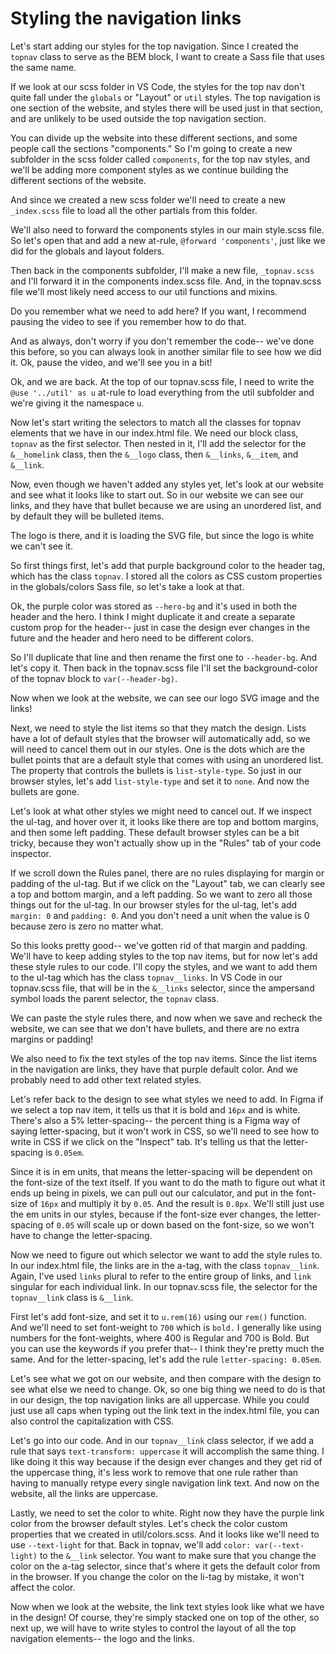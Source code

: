 # Styling the navigation links

Let's start adding our styles for the top navigation. Since I created the `topnav` class to serve as the BEM block, I want to create a Sass file that uses the same name.

If we look at our scss folder in VS Code, the styles for the top nav don't quite fall under the `globals` or "Layout" or `util` styles. The top navigation is one section of the website, and styles there will be used just in that section, and are unlikely to be used outside the top navigation section.

You can divide up the website into these different sections, and some people call the sections "components." So I'm going to create a new subfolder in the scss folder called `components`, for the top nav styles, and we'll be adding more component styles as we continue building the different sections of the website.

And since we created a new scss folder we'll need to create a new `_index.scss` file to load all the other partials from this folder.

We'll also need to forward the components styles in our main style.scss file. So let's open that and add a new at-rule, `@forward 'components'`, just like we did for the globals and layout folders.

Then back in the components subfolder, I'll make a new file, `_topnav.scss` and I'll forward it in the components index.scss file. And, in the topnav.scss file we'll most likely need access to our util functions and mixins.

Do you remember what we need to add here? If you want, I recommend pausing the video to see if you remember how to do that.

And as always, don't worry if you don't remember the code-- we've done this before, so you can always look in another similar file to see how we did it. Ok, pause the video, and we'll see you in a bit!

Ok, and we are back. At the top of our topnav.scss file, I need to write the `@use '../util' as u` at-rule to load everything from the util subfolder and we're giving it the namespace `u`.

Now let's start writing the selectors to match all the classes for topnav elements that we have in our index.html file. We need our block class, `topnav` as the first selector. Then nested in it, I'll add the selector for the `&__homelink` class, then the `&__logo` class, then `&__links`, `&__item`, and `&__link`.

Now, even though we haven't added any styles yet, let's look at our website and see what it looks like to start out. So in our website we can see our links, and they have that bullet because we are using an unordered list, and by default they will be bulleted items.

The logo is there, and it is loading the SVG file, but since the logo is white we can't see it.

So first things first, let's add that purple background color to the header tag, which has the class `topnav`. I stored all the colors as CSS custom properties in the globals/colors Sass file, so let's take a look at that.

Ok, the purple color was stored as `--hero-bg` and it's used in both the header and the hero. I think I might duplicate it and create a separate custom prop for the header-- just in case the design ever changes in the future and the header and hero need to be different colors.

So I'll duplicate that line and then rename the first one to `--header-bg`. And let's copy it. Then back in the topnav.scss file I'll set the background-color of the topnav block to `var(--header-bg)`.

Now when we look at the website, we can see our logo SVG image and the links!

Next, we need to style the list items so that they match the design. Lists have a lot of default styles that the browser will automatically add, so we will need to cancel them out in our styles. One is the dots which are the bullet points that are a default style that comes with using an unordered list. The property that controls the bullets is `list-style-type`. So just in our browser styles, let's add `list-style-type` and set it to `none`. And now the bullets are gone.

Let's look at what other styles we might need to cancel out. If we inspect the ul-tag, and hover over it, it looks like there are top and bottom margins, and then some left padding. These default browser styles can be a bit tricky, because they won't actually show up in the "Rules" tab of your code inspector.

If we scroll down the Rules panel, there are no rules displaying for margin or padding of the ul-tag. But if we click on the "Layout" tab, we can clearly see a top and bottom margin, and a left padding. So we want to zero all those things out for the ul-tag. In our browser styles for the ul-tag, let's add `margin: 0` and `padding: 0`. And you don't need a unit when the value is 0 because zero is zero no matter what.

So this looks pretty good-- we've gotten rid of that margin and padding. We'll have to keep adding styles to the top nav items, but for now let's add these style rules to our code. I'll copy the styles, and we want to add them to the ul-tag which has the class `topnav__links`. In VS Code in our topnav.scss file, that will be in the `&__links` selector, since the ampersand symbol loads the parent selector, the `topnav` class.

We can paste the style rules there, and now when we save and recheck the website, we can see that we don't have bullets, and there are no extra margins or padding!

We also need to fix the text styles of the top nav items. Since the list items in the navigation are links, they have that purple default color. And we probably need to add other text related styles.

Let's refer back to the design to see what styles we need to add. In Figma if we select a top nav item, it tells us that it is bold and `16px` and is white. There's also a 5% letter-spacing-- the percent thing is a Figma way of saying letter-spacing, but it won't work in CSS, so we'll need to see how to write in CSS if we click on the "Inspect" tab. It's telling us that the letter-spacing is `0.05em`.

Since it is in em units, that means the letter-spacing will be dependent on the font-size of the text itself. If you want to do the math to figure out what it ends up being in pixels, we can pull out our calculator, and put in the font-size of `16px` and multiply it by `0.05`. And the result is `0.8px`. We'll still just use the em units in our styles, because if the font-size ever changes, the letter-spacing of `0.05` will scale up or down based on the font-size, so we won't have to change the letter-spacing.

Now we need to figure out which selector we want to add the style rules to. In our index.html file, the links are in the a-tag, with the class `topnav__link`. Again, I've used `links` plural to refer to the entire group of links, and `link` singular for each individual link. In our topnav.scss file, the selector for the `topnav__link` class is `&__link`.

First let's add font-size, and set it to `u.rem(16)` using our `rem()` function. And we'll need to set font-weight to `700` which is `bold.` I generally like using numbers for the font-weights, where 400 is Regular and 700 is Bold. But you can use the keywords if you prefer that-- I think they're pretty much the same. And for the letter-spacing, let's add the rule `letter-spacing: 0.05em`.

Let's see what we got on our website, and then compare with the design to see what else we need to change. Ok, so one big thing we need to do is that in our design, the top navigation links are all uppercase. While you could just use all caps when typing out the link text in the index.html file, you can also control the capitalization with CSS.

Let's go into our code. And in our `topnav__link` class selector, if we add a rule that says `text-transform: uppercase` it will accomplish the same thing. I like doing it this way because if the design ever changes and they get rid of the uppercase thing, it's less work to remove that one rule rather than having to manually retype every single navigation link text. And now on the website, all the links are uppercase.

Lastly, we need to set the color to white. Right now they have the purple link color from the browser default styles. Let's check the color custom properties that we created in util/colors.scss. And it looks like we'll need to use `--text-light` for that. Back in topnav, we'll add `color: var(--text-light)` to the `&__link` selector. You want to make sure that you change the color on the a-tag selector, since that's where it gets the default color from in the browser. If you change the color on the li-tag by mistake, it won't affect the color.

Now when we look at the website, the link text styles look like what we have in the design! Of course, they're simply stacked one on top of the other, so next up, we will have to write styles to control the layout of all the top navigation elements-- the logo and the links.
